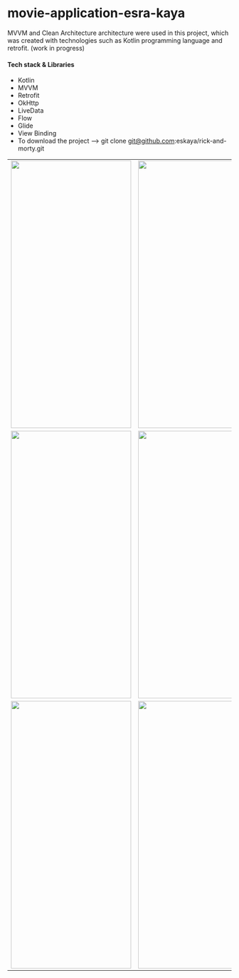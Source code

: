 # movie-application-esra-kaya
MVVM and Clean Architecture architecture were used in this project, which was created with technologies such as Kotlin programming language and retrofit. (work in progress)

#### Tech stack & Libraries

- Kotlin
- MVVM
- Retrofit
- OkHttp
- LiveData
- Flow
- Glide
- View Binding
- To download the project --> git clone git@github.com:eskaya/rick-and-morty.git


<table>
  <tr>
    <td><img src="https://github.com/eskaya/movie-application-esra-kaya/assets/23220710/9daa0b2b-2c4b-42fa-975d-915ca60ac596" width=270 height=600></td>
    <td><img src="https://github.com/eskaya/movie-application-esra-kaya/assets/23220710/176c6253-3e02-44d9-a446-fd560dff2ecc" width=270 height=600></td>
    <td><img src="https://github.com/eskaya/movie-application-esra-kaya/assets/23220710/ebbbab29-3cd3-4262-95c1-d646b82233a1" width=270 height=600></td>
  </tr>
  <tr>
    <td><img src="https://github.com/eskaya/movie-application-esra-kaya/assets/23220710/c96e43fc-d681-48ff-bb1f-3229423384cd" width=270 height=600></td>
    <td><img src="https://github.com/eskaya/movie-application-esra-kaya/assets/23220710/8fc72683-a819-4907-aab4-9bbaf71f6717" width=270 height=600></td>
    <td><img src="https://github.com/eskaya/movie-application-esra-kaya/assets/23220710/03284d9c-0b17-4892-93f6-80cad0c17f40" width=270 height=600></td>
  </tr>
  <tr>
    <td><img src="https://github.com/eskaya/movie-application-esra-kaya/assets/23220710/9ee4acf9-ae36-4b06-bd63-4949a3410c95" width=270 height=600></td>
    <td><img src="https://github.com/eskaya/movie-application-esra-kaya/assets/23220710/57d535a3-098b-409c-bc0b-1eb065af8543" width=270 height=600></td>
  </tr>
 </table>







